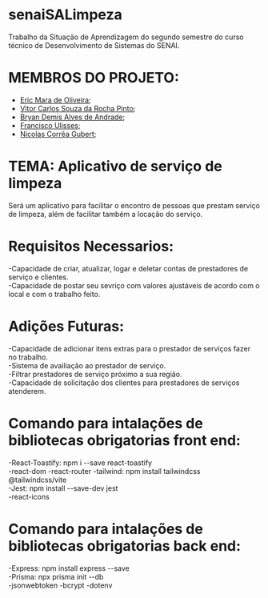 # senaiSALimpeza

Trabalho da Situação de Aprendizagem do segundo semestre do curso técnico de Desenvolvimento de Sistemas do SENAI.

# MEMBROS DO PROJETO:
- [Eric Mara de Oliveira](https://github.com/Eric02222);
- [Vitor Carlos Souza da Rocha Pinto](https://github.com/OracleThe61);
- [Bryan Demis Alves de Andrade](https://github.com/brryan64d);
- [Francisco Ulisses](https://github.com/ulissessantos95);
- [Nicolas Corrêa Gubert](https://github.com/correagubert);
  
# TEMA: Aplicativo de serviço de limpeza
Será um aplicativo para facilitar o encontro de pessoas que prestam serviço de limpeza, além de facilitar também a locação do serviço.

# Requisitos Necessarios:
-Capacidade de criar, atualizar, logar e deletar contas de prestadores de serviço e clientes.  
-Capacidade de postar seu sevriço com valores ajustáveis de acordo com o local e com o trabalho feito.  

# Adições Futuras: 
-Capacidade de adicionar itens extras para o prestador de serviços fazer no trabalho.  
-Sistema de availiação ao prestador de serviço.  
-Filtrar prestadores de serviço próximo a sua região.  
-Capacidade de solicitação dos clientes para prestadores de serviços atenderem.  

# Comando para intalações de bibliotecas obrigatorias front end: 
-React-Toastify: npm i --save react-toastify  
-react-dom
-react-router
-tailwind: npm install tailwindcss @tailwindcss/vite  
-Jest: npm install --save-dev jest  
-react-icons

# Comando para intalações de bibliotecas obrigatorias back end: 
-Express: npm install express --save  
-Prisma: npx prisma init --db  
-jsonwebtoken
-bcrypt
-dotenv
